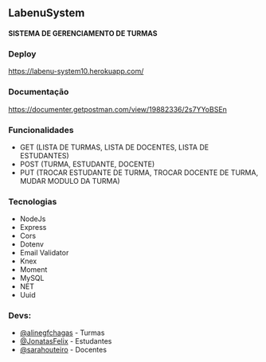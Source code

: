 ## LabenuSystem
#### SISTEMA DE GERENCIAMENTO DE TURMAS


### Deploy
https://labenu-system10.herokuapp.com/ 

### Documentação
https://documenter.getpostman.com/view/19882336/2s7YYoBSEn

### Funcionalidades
- GET (LISTA DE TURMAS, LISTA DE DOCENTES, LISTA DE ESTUDANTES)
- POST (TURMA, ESTUDANTE, DOCENTE)
- PUT (TROCAR ESTUDANTE DE TURMA, TROCAR DOCENTE DE TURMA, MUDAR MODULO DA TURMA)


### Tecnologias 
- NodeJs
- Express
- Cors
- Dotenv
- Email Validator
- Knex
- Moment
- MySQL
- NET
- Uuid
   
### Devs:
- [@alinegfchagas](https://github.com/alinegfchagas) - Turmas
- [@JonatasFelix](https://github.com/JonatasFelix) - Estudantes
- [@sarahouteiro](https://github.com/sarahouteiro) - Docentes
